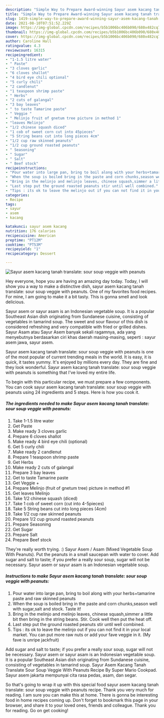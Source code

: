 ```yaml
---
description: "Simple Way to Prepare Award-winning Sayur asem kacang tanah translate: sour soup veggie with peanuts"
title: "Simple Way to Prepare Award-winning Sayur asem kacang tanah translate: sour soup veggie with peanuts"
slug: 1419-simple-way-to-prepare-award-winning-sayur-asem-kacang-tanah-translate-sour-soup-veggie-with-peanuts
date: 2021-08-10T07:51:52.229Z
image: https://img-global.cpcdn.com/recipes/b5b1006bc406b090/680x482cq70/sayur-asem-kacang-tanah-translate-sour-soup-veggie-with-peanuts-recipe-main-photo.jpg
thumbnail: https://img-global.cpcdn.com/recipes/b5b1006bc406b090/680x482cq70/sayur-asem-kacang-tanah-translate-sour-soup-veggie-with-peanuts-recipe-main-photo.jpg
cover: https://img-global.cpcdn.com/recipes/b5b1006bc406b090/680x482cq70/sayur-asem-kacang-tanah-translate-sour-soup-veggie-with-peanuts-recipe-main-photo.jpg
author: Caroline Hall
ratingvalue: 4.3
reviewcount: 16315
recipeingredient:
- "1-1.5 litre water"
- " Paste"
- "3 cloves garlic"
- "6 cloves shallot"
- "4 bird eye chili optional"
- "5 curly chili"
- "2 candlenut"
- "1 teaspoon shrimp paste"
- " Herbs"
- "2 cuts of galangal"
- "3 bay leaves"
- " to taste Tamarine paste"
- " Veggie "
- " Melinjo fruit of gnetum tree picture in method 1"
- "leaves Melinjo"
- "1/2 chinese squash diced"
- "1 cob of sweet corn cut into 45pieces"
- "5 String beans cut into long pieces 4cm"
- "1/2 cup raw skinned peanuts"
- "1/2 cup ground roasted peanuts"
- " Seasoning"
- " Sugar"
- " Salt"
- " Beef stock"
recipeinstructions:
- "Pour water into large pan, bring to boil along with your herbs+tamarine paste and raw skinned peanuts"
- "When the soup is boiled bring in the paste and corn chunks,season well with sugar,salt and stock. Taste it!"
- "Bring in the melinjo and melinjo leaves, chinese squash,simmer a little bit then bring in the string beans. Stir. Cook well then put the heat off."
- "Last step put the ground roasted peanuts stir until well combined."
- "Tips : its ok to leave the melinjo out if you can not find it in your local market. You can put more raw nuts or add your fave veggie in it. (My fave is unripe jackfruit)"
categories:
- Recipe
tags:
- sayur
- asem
- kacang

katakunci: sayur asem kacang 
nutrition: 176 calories
recipecuisine: American
preptime: "PT12M"
cooktime: "PT53M"
recipeyield: "1"
recipecategory: Dessert

---
```



![Sayur asem kacang tanah translate: sour soup veggie with peanuts](https://img-global.cpcdn.com/recipes/b5b1006bc406b090/680x482cq70/sayur-asem-kacang-tanah-translate-sour-soup-veggie-with-peanuts-recipe-main-photo.jpg)

Hey everyone, hope you are having an amazing day today. Today, I will show you a way to make a distinctive dish, sayur asem kacang tanah translate: sour soup veggie with peanuts. One of my favorites food recipes. For mine, I am going to make it a bit tasty. This is gonna smell and look delicious.

Sayur asem or sayur asam is an Indonesian vegetable soup. It is a popular Southeast Asian dish originating from Sundanese cuisine, consisting of vegetables in tamarind soup. The sweet and sour flavour of this dish is considered refreshing and very compatible with fried or grilled dishes. Sayur Asam atau Sayur Asem banyak sekali ragamnya, ada yang menyebutnya berdasarkan ciri khas daerah masing-masing, seperti : sayur asem jawa, sayur asem.

Sayur asem kacang tanah translate: sour soup veggie with peanuts is one of the most popular of current trending meals in the world. It is easy, it is quick, it tastes yummy. It's enjoyed by millions every day. They are fine and they look wonderful. Sayur asem kacang tanah translate: sour soup veggie with peanuts is something that I've loved my entire life.


To begin with this particular recipe, we must prepare a few components. You can cook sayur asem kacang tanah translate: sour soup veggie with peanuts using 24 ingredients and 5 steps. Here is how you cook it.

<!--inarticleads1-->

##### The ingredients needed to make Sayur asem kacang tanah translate: sour soup veggie with peanuts:

1. Take 1-1.5 litre water
1. Get  Paste
1. Make ready 3 cloves garlic
1. Prepare 6 cloves shallot
1. Make ready 4 bird eye chili (optional)
1. Get 5 curly chili
1. Make ready 2 candlenut
1. Prepare 1 teaspoon shrimp paste
1. Get  Herbs
1. Make ready 2 cuts of galangal
1. Prepare 3 bay leaves
1. Get  to taste Tamarine paste
1. Get  Veggie +
1. Prepare  Melinjo (fruit of gnetum tree) picture in method #1
1. Get leaves Melinjo
1. Take 1/2 chinese squash (diced)
1. Take 1 cob of sweet corn (cut into 4-5pieces)
1. Take 5 String beans cut into long pieces (4cm)
1. Take 1/2 cup raw skinned peanuts
1. Prepare 1/2 cup ground roasted peanuts
1. Prepare  Seasoning
1. Get  Sugar
1. Prepare  Salt
1. Prepare  Beef stock


They&#39;re really worth trying. :) Sayur Asem / Asam (Mixed Vegetable Soup With Peanuts). Put the peanuts in a small saucepan with water to cover. Add sugar and salt to taste; if you prefer a really sour soup, sugar will not be necessary. Sayur asem or sayur asam is an Indonesian vegetable soup. 

<!--inarticleads2-->

##### Instructions to make Sayur asem kacang tanah translate: sour soup veggie with peanuts:

1. Pour water into large pan, bring to boil along with your herbs+tamarine paste and raw skinned peanuts
1. When the soup is boiled bring in the paste and corn chunks,season well with sugar,salt and stock. Taste it!
1. Bring in the melinjo and melinjo leaves, chinese squash,simmer a little bit then bring in the string beans. Stir. Cook well then put the heat off.
1. Last step put the ground roasted peanuts stir until well combined.
1. Tips : its ok to leave the melinjo out if you can not find it in your local market. You can put more raw nuts or add your fave veggie in it. (My fave is unripe jackfruit)


Add sugar and salt to taste; if you prefer a really sour soup, sugar will not be necessary. Sayur asem or sayur asam is an Indonesian vegetable soup. It is a popular Southeast Asian dish originating from Sundanese cuisine, consisting of vegetables in tamarind soup. Sayur Asem Kacang Tanah Translate Sour Soup Veggie With Peanuts Recipe By Super Mario Cookpad. Sayur asem jakarta mempunyai cita rasa pedas, asam, dan segar. 

So that's going to wrap it up with this special food sayur asem kacang tanah translate: sour soup veggie with peanuts recipe. Thank you very much for reading. I am sure you can make this at home. There is gonna be interesting food in home recipes coming up. Don't forget to bookmark this page in your browser, and share it to your loved ones, friends and colleague. Thank you for reading. Go on get cooking!
